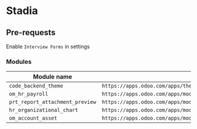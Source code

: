 # Stadia

## Pre-requests

Enable ```Interview Forms``` in settings

### Modules

| Module name | Link |
| --- | --- |
| ```code_backend_theme``` | ```https://apps.odoo.com/apps/themes/14.0/code_backend_theme/#``` |
| ```om_hr_payroll``` | ```https://apps.odoo.com/apps/modules/14.0/om_hr_payroll/#``` |
| ```prt_report_attachment_preview``` | ```https://apps.odoo.com/apps/modules/14.0/prt_report_attachment_preview/#``` |
| ```hr_organizational_chart``` | ```https://apps.odoo.com/apps/modules/14.0/hr_organizational_chart/#``` |
| ```om_account_asset``` | ```https://apps.odoo.com/apps/modules/14.0/om_account_asset/#``` |